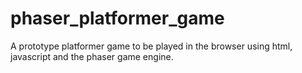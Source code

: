 # phaser_platformer_game
A prototype platformer game to be played in the browser using html, javascript and the phaser game engine.
